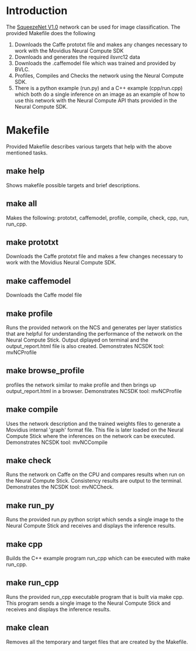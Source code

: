 # Introduction
The [SqueezeNet V1.0](https://github.com/DeepScale/SqueezeNet) network can be used for image classification.  The provided Makefile does the following
1. Downloads the Caffe prototxt file and makes any changes necessary to work with the Movidius Neural Compute SDK
2. Downloads and generates the required ilsvrc12 data
3. Downloads the .caffemodel file which was trained and provided by BVLC.
3. Profiles, Compiles and Checks the network using the Neural Compute SDK.
4. There is a python example (run.py) and a C++ example (cpp/run.cpp) which both do a single inference on an image as an example of how to use this network with the Neural Compute API thats provided in the Neural Compute SDK.

# Makefile
Provided Makefile describes various targets that help with the above mentioned tasks.

## make help
Shows makefile possible targets and brief descriptions. 

## make all
Makes the following: prototxt, caffemodel, profile, compile, check, cpp, run, run_cpp.

## make prototxt
Downloads the Caffe prototxt file and makes a few changes necessary to work with the Movidius Neural Compute SDK.

## make caffemodel
Downloads the Caffe model file

## make profile
Runs the provided network on the NCS and generates per layer statistics that are helpful for understanding the performance of the network on the Neural Compute Stick.  Output diplayed on terminal and the output_report.html file is also created.  Demonstrates NCSDK tool: mvNCProfile 

## make browse_profile
profiles the network similar to make profile and then brings up output_report.html in a browser.  Demonstrates NCSDK tool: mvNCProfile 

## make compile
Uses the network description and the trained weights files to generate a Movidius internal 'graph' format file.  This file is later loaded on the Neural Compute Stick where the inferences on the network can be executed.  Demonstrates NCSDK tool: mvNCCompile

## make check
Runs the network on Caffe on the CPU and compares results when run on the Neural Compute Stick.  Consistency results are output to the terminal.  Demonstrates the NCSDK tool: mvNCCheck.

## make run_py
Runs the provided run.py python script which sends a single image to the Neural Compute Stick and receives and displays the inference results.

## make cpp
Builds the C++ example program run_cpp which can be executed with make run_cpp. 

## make run_cpp
Runs the provided run_cpp executable program that is built via make cpp.  This program sends a single image to the Neural Compute Stick and receives and displays the inference results.

## make clean
Removes all the temporary and target files that are created by the Makefile.
